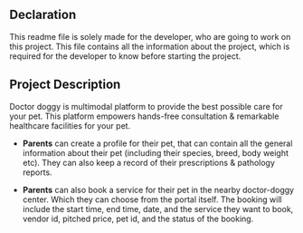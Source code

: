 ## Declaration

This readme file is solely made for the developer, who are going to work on this project. This file contains all the information about the project, which is required for the developer to know before starting the project.

## Project Description

Doctor doggy is multimodal platform to provide the best possible care for your pet. This platform empowers hands-free consultation & remarkable healthcare facilities for your pet.

- **Parents** can create a profile for their pet, that can contain all the general information about their pet (including their species, breed, body weight etc). They can also keep a record of their prescriptions & pathology reports.

- **Parents** can also book a service for their pet in the nearby doctor-doggy center. Which they can choose from the portal itself. The booking will include the start time, end time, date, and the service they want to book, vendor id, pitched price, pet id, and the status of the booking.
